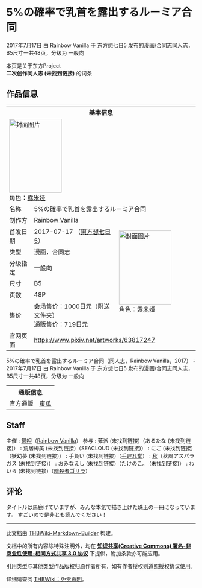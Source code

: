 # 5%の確率で乳首を露出するルーミア合同

<!-- source html: G:\repos\THBWiki-Markdown-Builder\THBWikiMarkdown\Temp\main\3\3b\ns0%3A5%25%E3%81%AE%E7%A2%BA%E7%8E%87%E3%81%A7%E4%B9%B3%E9%A6%96%E3%82%92%E9%9C%B2%E5%87%BA%E3%81%99%E3%82%8B%E3%83%AB%E3%83%BC%E3%83%9F%E3%82%A2%E5%90%88%E5%90%8C.html -->

2017年7月17日 由 Rainbow Vanilla 于 东方想七日5 发布的漫画/合同志同人志，B5尺寸一共48页，分级为 一般向

本页是关于东方Project  
 **二次创作同人志 (未找到链接)** 的词条

## 作品信息

<table><tbody><tr><th colspan="3">基本信息</th></tr><tr><td class="cover-artwork-mobile" colspan="2"><a href="./文件-5%の確率で乳首を露出するルーミア合同封面.jpg.md" class="image" title="封面图片"><img alt="封面图片" src="https://upload.thwiki.cc/thumb/d/d7/5%25%E3%81%AE%E7%A2%BA%E7%8E%87%E3%81%A7%E4%B9%B3%E9%A6%96%E3%82%92%E9%9C%B2%E5%87%BA%E3%81%99%E3%82%8B%E3%83%AB%E3%83%BC%E3%83%9F%E3%82%A2%E5%90%88%E5%90%8C%E5%B0%81%E9%9D%A2.jpg/139px-5%25%E3%81%AE%E7%A2%BA%E7%8E%87%E3%81%A7%E4%B9%B3%E9%A6%96%E3%82%92%E9%9C%B2%E5%87%BA%E3%81%99%E3%82%8B%E3%83%AB%E3%83%BC%E3%83%9F%E3%82%A2%E5%90%88%E5%90%8C%E5%B0%81%E9%9D%A2.jpg" decoding="async" loading="lazy" width="139" height="196" srcset="https://upload.thwiki.cc/thumb/d/d7/5%25%E3%81%AE%E7%A2%BA%E7%8E%87%E3%81%A7%E4%B9%B3%E9%A6%96%E3%82%92%E9%9C%B2%E5%87%BA%E3%81%99%E3%82%8B%E3%83%AB%E3%83%BC%E3%83%9F%E3%82%A2%E5%90%88%E5%90%8C%E5%B0%81%E9%9D%A2.jpg/208px-5%25%E3%81%AE%E7%A2%BA%E7%8E%87%E3%81%A7%E4%B9%B3%E9%A6%96%E3%82%92%E9%9C%B2%E5%87%BA%E3%81%99%E3%82%8B%E3%83%AB%E3%83%BC%E3%83%9F%E3%82%A2%E5%90%88%E5%90%8C%E5%B0%81%E9%9D%A2.jpg 1.5x, https://upload.thwiki.cc/thumb/d/d7/5%25%E3%81%AE%E7%A2%BA%E7%8E%87%E3%81%A7%E4%B9%B3%E9%A6%96%E3%82%92%E9%9C%B2%E5%87%BA%E3%81%99%E3%82%8B%E3%83%AB%E3%83%BC%E3%83%9F%E3%82%A2%E5%90%88%E5%90%8C%E5%B0%81%E9%9D%A2.jpg/278px-5%25%E3%81%AE%E7%A2%BA%E7%8E%87%E3%81%A7%E4%B9%B3%E9%A6%96%E3%82%92%E9%9C%B2%E5%87%BA%E3%81%99%E3%82%8B%E3%83%AB%E3%83%BC%E3%83%9F%E3%82%A2%E5%90%88%E5%90%8C%E5%B0%81%E9%9D%A2.jpg 2x" data-file-width="1075" data-file-height="1517"></a><div class="cover-char">角色：<a href="./露米娅.md" title="露米娅">露米娅</a></div></td>
</tr><tr><td class="label">名称</td><td colspan="2"> 5%の確率で乳首を露出するルーミア合同 </td></tr><tr><td class="label">制作方</td><td><a href="./Rainbow_Vanilla.md" title="Rainbow Vanilla">Rainbow Vanilla</a></td><td class="cover-artwork" rowspan="7" style="min-width:196px;"><a href="./文件-5%の確率で乳首を露出するルーミア合同封面.jpg.md" class="image" title="封面图片"><img alt="封面图片" src="https://upload.thwiki.cc/thumb/d/d7/5%25%E3%81%AE%E7%A2%BA%E7%8E%87%E3%81%A7%E4%B9%B3%E9%A6%96%E3%82%92%E9%9C%B2%E5%87%BA%E3%81%99%E3%82%8B%E3%83%AB%E3%83%BC%E3%83%9F%E3%82%A2%E5%90%88%E5%90%8C%E5%B0%81%E9%9D%A2.jpg/139px-5%25%E3%81%AE%E7%A2%BA%E7%8E%87%E3%81%A7%E4%B9%B3%E9%A6%96%E3%82%92%E9%9C%B2%E5%87%BA%E3%81%99%E3%82%8B%E3%83%AB%E3%83%BC%E3%83%9F%E3%82%A2%E5%90%88%E5%90%8C%E5%B0%81%E9%9D%A2.jpg" decoding="async" loading="lazy" width="139" height="196" srcset="https://upload.thwiki.cc/thumb/d/d7/5%25%E3%81%AE%E7%A2%BA%E7%8E%87%E3%81%A7%E4%B9%B3%E9%A6%96%E3%82%92%E9%9C%B2%E5%87%BA%E3%81%99%E3%82%8B%E3%83%AB%E3%83%BC%E3%83%9F%E3%82%A2%E5%90%88%E5%90%8C%E5%B0%81%E9%9D%A2.jpg/208px-5%25%E3%81%AE%E7%A2%BA%E7%8E%87%E3%81%A7%E4%B9%B3%E9%A6%96%E3%82%92%E9%9C%B2%E5%87%BA%E3%81%99%E3%82%8B%E3%83%AB%E3%83%BC%E3%83%9F%E3%82%A2%E5%90%88%E5%90%8C%E5%B0%81%E9%9D%A2.jpg 1.5x, https://upload.thwiki.cc/thumb/d/d7/5%25%E3%81%AE%E7%A2%BA%E7%8E%87%E3%81%A7%E4%B9%B3%E9%A6%96%E3%82%92%E9%9C%B2%E5%87%BA%E3%81%99%E3%82%8B%E3%83%AB%E3%83%BC%E3%83%9F%E3%82%A2%E5%90%88%E5%90%8C%E5%B0%81%E9%9D%A2.jpg/278px-5%25%E3%81%AE%E7%A2%BA%E7%8E%87%E3%81%A7%E4%B9%B3%E9%A6%96%E3%82%92%E9%9C%B2%E5%87%BA%E3%81%99%E3%82%8B%E3%83%AB%E3%83%BC%E3%83%9F%E3%82%A2%E5%90%88%E5%90%8C%E5%B0%81%E9%9D%A2.jpg 2x" data-file-width="1075" data-file-height="1517"></a><div class="cover-char">角色：<a href="./露米娅.md" title="露米娅">露米娅</a></div></td>
</tr><tr><td class="label">首发日期</td><td>2017-07-17&#160;（<a href="/展会作品列表?e=%E4%B8%9C%E6%96%B9%E6%83%B3%E4%B8%83%E6%97%A5%235">東方想七日5</a>）</td></tr><tr><td class="label">类型</td><td>漫画，合同志</td></tr><tr><td class="label">分级指定</td><td>一般向</td></tr><tr><td class="label">尺寸</td><td>B5</td></tr><tr><td class="label">页数</td><td>48P</td></tr><tr><td class="label">售价</td><td>会场售价：1000日元（附送文件夹）<br>通贩售价：719日元</td></tr>
<tr><td class="label">官网页面</td><td colspan="2"><a rel="nofollow" class="external free" href="https://www.pixiv.net/artworks/63817247">https://www.pixiv.net/artworks/63817247</a></td></tr></tbody></table>

5%の確率で乳首を露出するルーミア合同（同人志，Rainbow Vanilla，2017） - 2017年7月17日 由 Rainbow Vanilla 于 东方想七日5 发布的漫画/合同志同人志，B5尺寸一共48页，分级为 一般向

<table><tbody><tr><th colspan="3">通贩信息</th></tr><tr><td class="label">官方通贩</td><td colspan="2"><a rel="nofollow" class="external text" href="https://www.melonbooks.co.jp/detail/detail.php?product_id=269021">蜜瓜</a></td></tr></tbody></table>



## Staff
主催
: [祭唄](./祭唄.md)（[Rainbow Vanilla](./Rainbow_Vanilla.md)）
参与
: 薙派 (未找到链接)（あるたな (未找到链接)）
: 荒居栂美 (未找到链接)（SEACLOUD (未找到链接)）
: にご (未找到链接)（妖幼夢 (未找到链接)）
: 手負い (未找到链接)（[手遅れ堂](./手遅れ堂.md)）
: [秋](./秋.md)（秋風アスパラガス (未找到链接)）
: おみなえし (未找到链接)（たけのこ。 (未找到链接)）
: わいら (未找到链接)（[暗殺者ゴリラ](./暗殺者ゴリラ.md)）


## 评论
  
タイトルは馬鹿げていますが、みんな本気で描き上げた珠玉の一冊になっています。
すごいので是非とも読んでください！
  
  
  

  





---

此文档由 [THBWiki-Markdown-Builder](https://github.com/Delsin-Yu/THBWiki-Markdown-Builder) 构建。

文档中的所有内容除特殊注明外，均在 [**知识共享(Creative Commons) 署名-非商业性使用-相同方式共享 3.0 协议**](https://creativecommons.org/licenses/by-sa/3.0/deed.zh-hans) 下提供，附加条款亦可能应用。

引用类型与其他类型作品版权归原作者所有，如有作者授权则遵照授权协议使用。

详细请查阅 [THBWiki：免责声明](https://thbwiki.cc/THBWiki:%E5%85%8D%E8%B4%A3%E5%A3%B0%E6%98%8E)。

